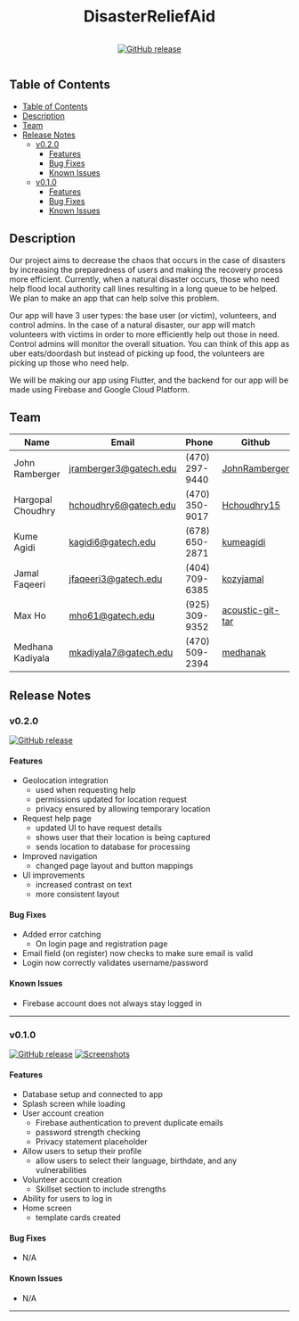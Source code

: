 <h1 align="center">DisasterReliefAid</h1>

<div style="display:flex;align-items:center;justify-content:center;">

<!-- [![GitHub branches](https://badgen.net/github/branches/JohnRamberger/DisasterReliefAid-JIB-2320)](https://github.com/JohnRamberger/DisasterReliefAid-JIB-2320) -->

[![GitHub release](https://img.shields.io/github/release/JohnRamberger/DisasterReliefAid-JIB-2320)](https://GitHub.com/JohnRamberger/DisasterReliefAid-JIB-2320/releases)

<!-- [![Checks](https://badgen.net/github/checks/JohnRamberger/DisasterReliefAid-JIB-2320)](https://GitHub.com/JohnRamberger/DisasterReliefAid-JIB-2320)
[![Pull Requests](https://badgen.net/github/prs/JohnRamberger/DisasterReliefAid-JIB-2320)](https://GitHub.com/JohnRamberger/DisasterReliefAid-JIB-2320) -->

</div>

## Table of Contents

- [Table of Contents](#table-of-contents)
- [Description](#description)
- [Team](#team)
- [Release Notes](#release-notes)
  - [v0.2.0](#v020)
    - [Features](#features)
    - [Bug Fixes](#bug-fixes)
    - [Known Issues](#known-issues)
  - [v0.1.0](#v010)
    - [Features](#features-1)
    - [Bug Fixes](#bug-fixes-1)
    - [Known Issues](#known-issues-1)

## Description

Our project aims to decrease the chaos that occurs in the case of disasters by increasing the preparedness of users and making the recovery process more efficient. Currently, when a natural disaster occurs, those who need help flood local authority call lines resulting in a long queue to be helped. We plan to make an app that can help solve this problem.

Our app will have 3 user types: the base user (or victim), volunteers, and control admins. In the case of a natural disaster, our app will match volunteers with victims in order to more efficiently help out those in need. Control admins will monitor the overall situation. You can think of this app as uber eats/doordash but instead of picking up food, the volunteers are picking up those who need help.

We will be making our app using Flutter, and the backend for our app will be made using Firebase and Google Cloud Platform.

## Team

| Name              | Email                  | Phone          | Github                                                  |
| ----------------- | ---------------------- | -------------- | ------------------------------------------------------- |
| John Ramberger    | jramberger3@gatech.edu | (470) 297-9440 | [JohnRamberger](https://github.com/JohnRamberger)       |
| Hargopal Choudhry | hchoudhry6@gatech.edu  | (470) 350-9017 | [Hchoudhry15](https://github.com/Hchoudhry15)           |
| Kume Agidi        | kagidi6@gatech.edu     | (678) 650-2871 | [kumeagidi](https://github.com/kumeagidi)               |
| Jamal Faqeeri     | jfaqeeri3@gatech.edu   | (404) 709-6385 | [kozyjamal](https://github.com/kozyjamal)               |
| Max Ho            | mho61@gatech.edu       | (925) 309-9352 | [acoustic-git-tar](https://github.com/acoustic-git-tar) |
| Medhana Kadiyala  | mkadiyala7@gatech.edu  | (470) 509-2394 | [medhanak](https://github.com/medhanak)                 |

## Release Notes

### v0.2.0
[![GitHub release](https://badgen.net/badge/Release/v0.2.0/blue?icon=github)](https://github.com/JohnRamberger/DisasterReliefAid-JIB-2320/releases/tag/v0.2.0) 
<!-- [![Screenshots](https://badgen.net/badge/%20/App%20Screenshots/blue?icon=awesome)](./repo-images/v0.1.0/screenshots-v0.1.0.md) -->

<!-- [View App Screenshots](./repo-images/v0.1.0/screenshots-v0.1.0.md) -->

#### Features

- Geolocation integration
  - used when requesting help
  - permissions updated for location request
  - privacy ensured by allowing temporary location
- Request help page
  - updated UI to have request details
  - shows user that their location is being captured
  - sends location to database for processing
- Improved navigation
  - changed page layout and button mappings
- UI improvements
  - increased contrast on text
  - more consistent layout

#### Bug Fixes

- Added error catching
  - On login page and registration page
- Email field (on register) now checks to make sure email is valid
- Login now correctly validates username/password

#### Known Issues

- Firebase account does not always stay logged in

---

### v0.1.0
[![GitHub release](https://badgen.net/badge/Release/v0.1.0/blue?icon=github)](https://github.com/JohnRamberger/DisasterReliefAid-JIB-2320/releases/tag/v0.1.0) 
[![Screenshots](https://badgen.net/badge/%20/App%20Screenshots/blue?icon=awesome)](./repo-images/v0.1.0/screenshots-v0.1.0.md)

<!-- [View App Screenshots](./repo-images/v0.1.0/screenshots-v0.1.0.md) -->

#### Features

- Database setup and connected to app
- Splash screen while loading
- User account creation
  - Firebase authentication to prevent duplicate emails
  - password strength checking
  - Privacy statement placeholder
- Allow users to setup their profile
  - allow users to select their language, birthdate, and any vulnerabilities
- Volunteer account creation
  - Skillset section to include strengths
- Ability for users to log in
- Home screen
  - template cards created

#### Bug Fixes

- N/A

#### Known Issues

- N/A

---
